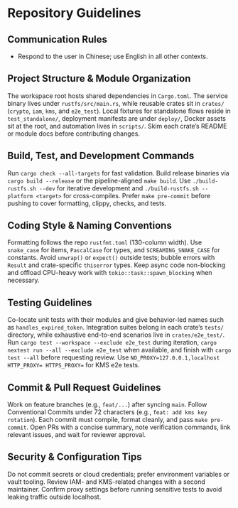 # Repository Guidelines

## Communication Rules
- Respond to the user in Chinese; use English in all other contexts.

## Project Structure & Module Organization
The workspace root hosts shared dependencies in `Cargo.toml`. The service binary lives under `rustfs/src/main.rs`, while reusable crates sit in `crates/` (`crypto`, `iam`, `kms`, and `e2e_test`). Local fixtures for standalone flows reside in `test_standalone/`, deployment manifests are under `deploy/`, Docker assets sit at the root, and automation lives in `scripts/`. Skim each crate’s README or module docs before contributing changes.

## Build, Test, and Development Commands
Run `cargo check --all-targets` for fast validation. Build release binaries via `cargo build --release` or the pipeline-aligned `make build`. Use `./build-rustfs.sh --dev` for iterative development and `./build-rustfs.sh --platform <target>` for cross-compiles. Prefer `make pre-commit` before pushing to cover formatting, clippy, checks, and tests.

## Coding Style & Naming Conventions
Formatting follows the repo `rustfmt.toml` (130-column width). Use `snake_case` for items, `PascalCase` for types, and `SCREAMING_SNAKE_CASE` for constants. Avoid `unwrap()` or `expect()` outside tests; bubble errors with `Result` and crate-specific `thiserror` types. Keep async code non-blocking and offload CPU-heavy work with `tokio::task::spawn_blocking` when necessary.

## Testing Guidelines
Co-locate unit tests with their modules and give behavior-led names such as `handles_expired_token`. Integration suites belong in each crate’s `tests/` directory, while exhaustive end-to-end scenarios live in `crates/e2e_test/`. Run `cargo test --workspace --exclude e2e_test` during iteration, `cargo nextest run --all --exclude e2e_test` when available, and finish with `cargo test --all` before requesting review. Use `NO_PROXY=127.0.0.1,localhost HTTP_PROXY= HTTPS_PROXY=` for KMS e2e tests.

## Commit & Pull Request Guidelines
Work on feature branches (e.g., `feat/...`) after syncing `main`. Follow Conventional Commits under 72 characters (e.g., `feat: add kms key rotation`). Each commit must compile, format cleanly, and pass `make pre-commit`. Open PRs with a concise summary, note verification commands, link relevant issues, and wait for reviewer approval.

## Security & Configuration Tips
Do not commit secrets or cloud credentials; prefer environment variables or vault tooling. Review IAM- and KMS-related changes with a second maintainer. Confirm proxy settings before running sensitive tests to avoid leaking traffic outside localhost.

